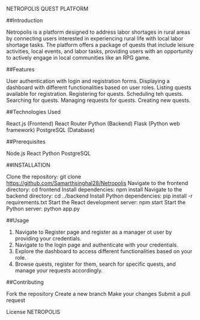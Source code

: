 NETROPOLIS QUEST PLATFORM

##Introduction

Netropolis is a platform designed to address labor shortages in rural areas by connecting users interested in experiencing rural life with local labor shortage tasks. The platform offers a package of quests that include leisure activities, local events, and labor tasks, providing users with an opportunity to actively engage in local communities like an RPG game.



##Features

User authentication with login and registration forms.
Displaying a dashboard with different functionalities based on user roles.
Listing quests available for registration.
Registering for quests.
Scheduling teh quests.
Searching for quests.
Managing requests for quests.
Creating new quests.


##Technologies Used

React.js (Frontend)
React Router
Python (Backend)
Flask (Python web framework)
PostgreSQL (Database)



##Prerequisites

Node.js
React
Python
PostgreSQL



##INSTALLATION


Clone the repository: git clone https://github.com/Samarthsinghal28/Netropolis
Navigate to the frontend directory: cd frontend
Install dependencies: npm install
Navigate to the backend directory: cd ../backend
Install Python dependencies: pip install -r requirements.txt
Start the React development server: npm start
Start the Python server: python app.py


##Usage

1. Navigate to Register page and register as a manager ot user by providing your credentials.
1. Navigate to the login page and authenticate with your credentials.
2. Explore the dashboard to access different functionalities based on your role.
3. Browse quests, register for them, search for specific quests, and manage your requests accordingly.


##Contributing

Fork the repository
Create a new branch
Make your changes
Submit a pull request


License
NETROPOLIS
